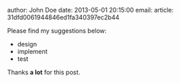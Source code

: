 author: John Doe
date: 2013-05-01 20:15:00
email:
article: 31dfd0061944846ed1fa340397ec2b44

Please find my suggestions below:

- design
- implement
- test

Thanks **a lot** for this post.


